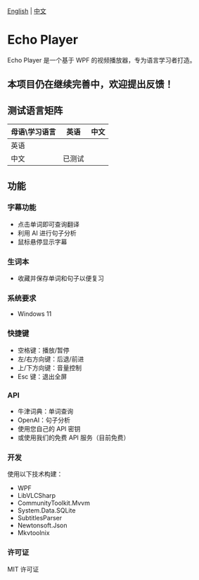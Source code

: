 [English](README.md) | [中文](README.zh.md) 

# Echo Player

Echo Player 是一个基于 WPF 的视频播放器，专为语言学习者打造。

## 本项目仍在继续完善中，欢迎提出反馈！

## 测试语言矩阵
| 母语\学习语言  | 英语       | 中文       |
|:---------|------------|------------|
| 英语       |            |            |
| 中文       | 已测试     |            |

## 功能
### 字幕功能
- 点击单词即可查询翻译
- 利用 AI 进行句子分析
- 鼠标悬停显示字幕

### 生词本
- 收藏并保存单词和句子以便复习

### 系统要求
- Windows 11

### 快捷键
- 空格键：播放/暂停
- 左/右方向键：后退/前进
- 上/下方向键：音量控制
- Esc 键：退出全屏

### API
- 牛津词典：单词查询
- OpenAI：句子分析
- 使用您自己的 API 密钥
- 或使用我们的免费 API 服务（目前免费）

### 开发
使用以下技术构建：
- WPF  
- LibVLCSharp  
- CommunityToolkit.Mvvm  
- System.Data.SQLite  
- SubtitlesParser  
- Newtonsoft.Json  
- Mkvtoolnix  

### 许可证
MIT 许可证